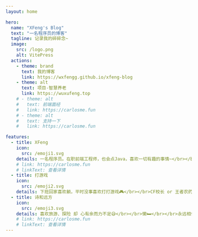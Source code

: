 ```yaml
---
layout: home

hero:
  name: "XFeng's Blog"
  text: "一名程序员的博客"
  tagline: 记录我的碎碎念~
  image:
    src: /logo.png
    alt: VitePress
  actions:
    - theme: brand
      text: 我的博客
      link: https://wxfengg.github.io/xfeng-blog
    - theme: alt
      text: 项目-智慧养老
      link: https://wuxufeng.top
    # - theme: alt
    #   text: 前端面经
    #   link: https://carlosme.fun
    # - theme: alt
    #   text: 支持一下
    #   link: https://carlosme.fun

features:
  - title: XFeng
    icon:
      src: /emoji1.svg
    details: 一名程序员。在职前端工程师，也会点Java，喜欢一切有趣的事情~</br></br>如果你有任何想法可以和我一起交流：wxfengg@gmail.com
    # link: https://carlosme.fun
    # linkText: 查看详情
  - title: 打游戏
    icon:
      src: /emoji2.svg
    details: 下班回家喜欢躺，平时没事喜欢打打游戏🎮</br></br>CF校长 or 王者农药
  - title: 诗和远方
    icon:
      src: /emoji3.svg
    details: 喜欢旅游、探险 却 心有余而力不足😅</br></br>懒🛏</br></br>永远相信美好的事情即将发生💗
    # link: https://carlosme.fun
    # linkText: 查看详情
---
```


